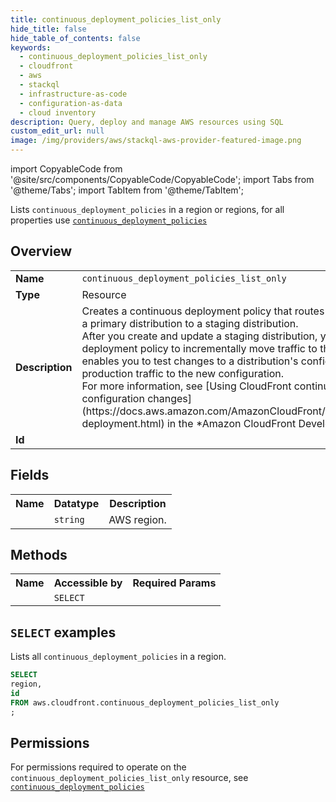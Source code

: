 ```yaml
---
title: continuous_deployment_policies_list_only
hide_title: false
hide_table_of_contents: false
keywords:
  - continuous_deployment_policies_list_only
  - cloudfront
  - aws
  - stackql
  - infrastructure-as-code
  - configuration-as-data
  - cloud inventory
description: Query, deploy and manage AWS resources using SQL
custom_edit_url: null
image: /img/providers/aws/stackql-aws-provider-featured-image.png
---
```


import CopyableCode from '@site/src/components/CopyableCode/CopyableCode';
import Tabs from '@theme/Tabs';
import TabItem from '@theme/TabItem';

Lists <code>continuous_deployment_policies</code> in a region or regions, for all properties use <a href="/providers/aws/serviceName/continuous_deployment_policies/"><code>continuous_deployment_policies</code></a>

## Overview
<table><tbody>
<tr><td><b>Name</b></td><td><code>continuous_deployment_policies_list_only</code></td></tr>
<tr><td><b>Type</b></td><td>Resource</td></tr>
<tr><td><b>Description</b></td><td>Creates a continuous deployment policy that routes a subset of production traffic from a primary distribution to a staging distribution.<br />After you create and update a staging distribution, you can use a continuous deployment policy to incrementally move traffic to the staging distribution. This enables you to test changes to a distribution's configuration before moving all of your production traffic to the new configuration.<br />For more information, see &#91;Using CloudFront continuous deployment to safely test CDN configuration changes&#93;(https://docs.aws.amazon.com/AmazonCloudFront/latest/DeveloperGuide/continuous-deployment.html) in the *Amazon CloudFront Developer Guide*.</td></tr>
<tr><td><b>Id</b></td><td><CopyableCode code="aws.cloudfront.continuous_deployment_policies_list_only" /></td></tr>
</tbody></table>

## Fields
<table><tbody><tr><th>Name</th><th>Datatype</th><th>Description</th></tr><tr><td><CopyableCode code="region" /></td><td><code>string</code></td><td>AWS region.</td></tr>
</tbody></table>

## Methods

<table><tbody>
  <tr>
    <th>Name</th>
    <th>Accessible by</th>
    <th>Required Params</th>
  </tr>
  <tr>
    <td><CopyableCode code="list_resources" /></td>
    <td><code>SELECT</code></td>
    <td><CopyableCode code="region" /></td>
  </tr>
</tbody></table>

## `SELECT` examples
Lists all <code>continuous_deployment_policies</code> in a region.
```sql
SELECT
region,
id
FROM aws.cloudfront.continuous_deployment_policies_list_only
;
```


## Permissions

For permissions required to operate on the <code>continuous_deployment_policies_list_only</code> resource, see <a href="/providers/aws/cloudfront/continuous_deployment_policies/#permissions"><code>continuous_deployment_policies</code></a>

